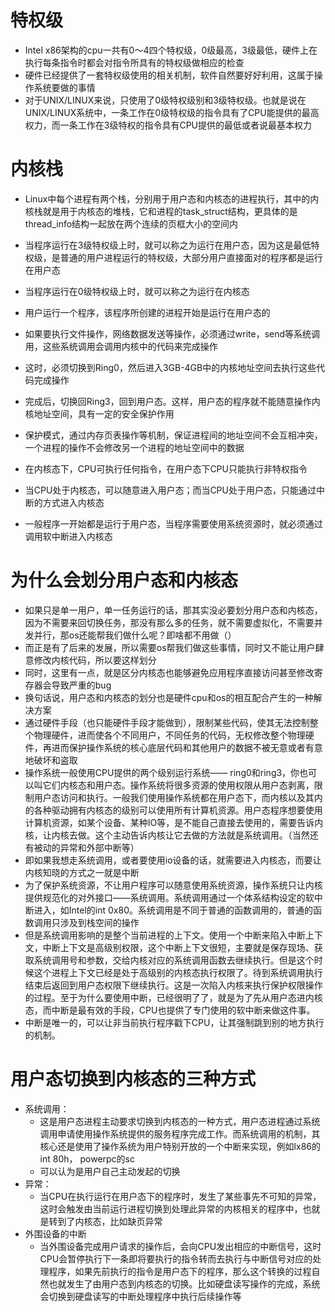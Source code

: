 # 特权级

- Intel x86架构的cpu一共有0～4四个特权级，0级最高，3级最低，硬件上在执行每条指令时都会对指令所具有的特权级做相应的检查
- 硬件已经提供了一套特权级使用的相关机制，软件自然要好好利用，这属于操作系统要做的事情
- 对于UNIX/LINUX来说，只使用了0级特权级别和3级特权级。也就是说在UNIX/LINUX系统中，一条工作在0级特权级的指令具有了CPU能提供的最高权力，而一条工作在3级特权的指令具有CPU提供的最低或者说最基本权力







# 内核栈

- Linux中每个进程有两个栈，分别用于用户态和内核态的进程执行，其中的内核栈就是用于内核态的堆栈，它和进程的task_struct结构，更具体的是thread_info结构一起放在两个连续的页框大小的空间内



- 当程序运行在3级特权级上时，就可以称之为运行在用户态，因为这是最低特权级，是普通的用户进程运行的特权级，大部分用户直接面对的程序都是运行在用户态
- 当程序运行在0级特权级上时，就可以称之为运行在内核态



- 用户运行一个程序，该程序所创建的进程开始是运行在用户态的
- 如果要执行文件操作，网络数据发送等操作，必须通过write，send等系统调用，这些系统调用会调用内核中的代码来完成操作
- 这时，必须切换到Ring0，然后进入3GB-4GB中的内核地址空间去执行这些代码完成操作
- 完成后，切换回Ring3，回到用户态。这样，用户态的程序就不能随意操作内核地址空间，具有一定的安全保护作用



- 保护模式，通过内存页表操作等机制，保证进程间的地址空间不会互相冲突，一个进程的操作不会修改另一个进程的地址空间中的数据
- 在内核态下，CPU可执行任何指令，在用户态下CPU只能执行非特权指令
- 当CPU处于内核态，可以随意进入用户态；而当CPU处于用户态，只能通过中断的方式进入内核态
- 一般程序一开始都是运行于用户态，当程序需要使用系统资源时，就必须通过调用软中断进入内核态







# 为什么会划分用户态和内核态

- 如果只是单一用户，单一任务运行的话，那其实没必要划分用户态和内核态，因为不需要来回切换任务，那没有那么多的任务，就不需要虚拟化，不需要并发并行，那os还能帮我们做什么呢？即啥都不用做（）
- 而正是有了后来的发展，所以需要os帮我们做这些事情，同时又不能让用户肆意修改内核代码，所以要这样划分
- 同时，这里有一点，就是区分内核态也能够避免应用程序直接访问甚至修改寄存器会导致严重的bug
- 换句话说，用户态和内核态的划分也是硬件cpu和os的相互配合产生的一种解决方案
- 通过硬件手段（也只能硬件手段才能做到），限制某些代码，使其无法控制整个物理硬件，进而使各个不同用户，不同任务的代码，无权修改整个物理硬件，再进而保护操作系统的核心底层代码和其他用户的数据不被无意或者有意地破坏和盗取
- 操作系统一般使用CPU提供的两个级别运行系统—— ring0和ring3，你也可以叫它们内核态和用户态。操作系统将很多资源的使用权限从用户态剥离，限制用户态访问和执行。一般我们使用操作系统都在用户态下，而内核以及其内的各种驱动拥有内核态的级别可以使用所有计算机资源。用户态程序想要使用计算机资源，如某个设备、某种IO等，是不能自己直接去使用的，需要告诉内核，让内核去做。这个主动告诉内核让它去做的方法就是系统调用。（当然还有被动的异常和外部中断等）
- 即如果我想走系统调用，或者要使用io设备的话，就需要进入内核态，而要让内核知晓的方式之一就是中断
- 为了保护系统资源，不让用户程序可以随意使用系统资源，操作系统只让内核提供规范化的对外接口——系统调用。系统调用通过一个体系结构设定的软中断进入，如Intel的int 0x80。系统调用是不同于普通的函数调用的，普通的函数调用只涉及到栈空间的操作
- 但是系统调用影响的是整个当前进程的上下文。使用一个中断来陷入中断上下文，中断上下文是高级别权限，这个中断上下文很短，主要就是保存现场、获取系统调用号和参数，交给内核对应的系统调用函数去继续执行。但是这个时候这个进程上下文已经是处于高级别的内核态执行权限了。待到系统调用执行结束后返回到用户态权限下继续执行。这是一次陷入内核来执行保护权限操作的过程。至于为什么要使用中断，已经很明了了，就是为了先从用户态进内核态，而中断是最有效的手段，CPU也提供了专门使用的软中断来做这件事。
- 中断是唯一的，可以让非当前执行程序戳下CPU，让其强制跳到别的地方执行的机制。







# 用户态切换到内核态的三种方式

- 系统调用：
  - 这是用户态进程主动要求切换到内核态的一种方式，用户态进程通过系统调用申请使用操作系统提供的服务程序完成工作。而系统调用的机制，其核心还是使用了操作系统为用户特别开放的一个中断来实现，例如lx86的int 80h， powerpc的sc  
  - 可以认为是用户自己主动发起的切换
- 异常：
  - 当CPU在执行运行在用户态下的程序时，发生了某些事先不可知的异常，这时会触发由当前运行进程切换到处理此异常的内核相关的程序中，也就是转到了内核态，比如缺页异常
- 外围设备的中断
  - 当外围设备完成用户请求的操作后，会向CPU发出相应的中断信号，这时CPU会暂停执行下一条即将要执行的指令转而去执行与中断信号对应的处理程序，如果先前执行的指令是用户态下的程序，那么这个转换的过程自然也就发生了由用户态到内核态的切换。比如硬盘读写操作的完成，系统会切换到硬盘读写的中断处理程序中执行后续操作等